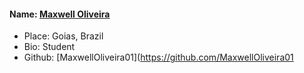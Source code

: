 #### Name: [Maxwell Oliveira](https://github.com/MaxwellOliveira01)
- Place: Goias, Brazil
- Bio: Student
- Github: [MaxwellOliveira01](https://github.com/MaxwellOliveira01